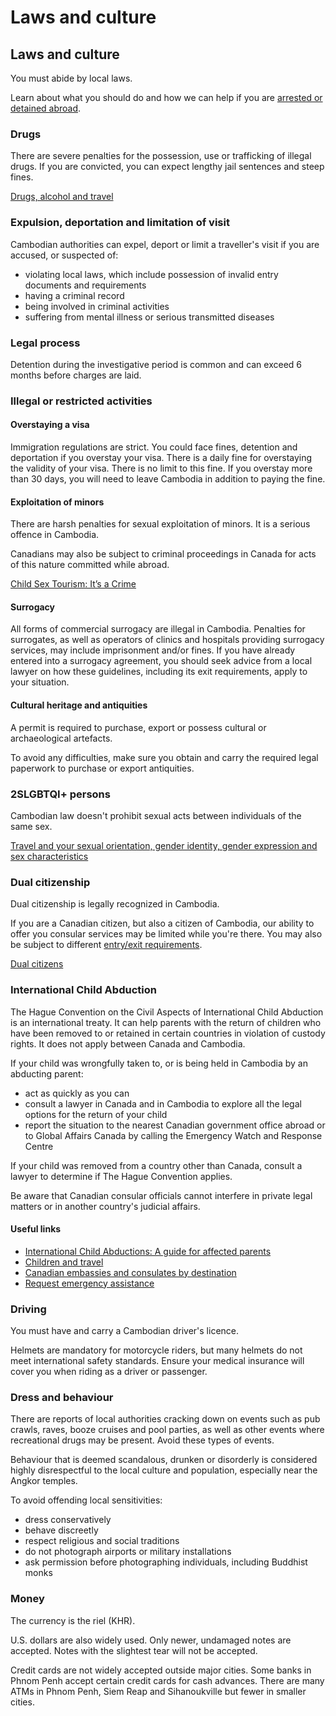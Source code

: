 # Laws and culture

## Laws and culture

You must abide by local laws.

Learn about what you should do and how we can help if you are [arrested or detained abroad](http://travel.gc.ca/assistance/emergency-info/arrest-detention).

### Drugs

There are severe penalties for the possession, use or trafficking of illegal drugs. If you are convicted, you can expect lengthy jail sentences and steep fines.

[Drugs, alcohol and travel](https://travel.gc.ca/travelling/health-safety/drugs)

### Expulsion, deportation and limitation of visit

Cambodian authorities can expel, deport or limit a traveller's visit if you are accused, or suspected of:

* violating local laws, which include possession of invalid entry documents and requirements
* having a criminal record
* being involved in criminal activities
* suffering from mental illness or serious transmitted diseases

### Legal process

Detention during the investigative period is common and can exceed 6 months before charges are laid.

### Illegal or restricted activities

#### Overstaying a visa

Immigration regulations are strict. You could face fines, detention and deportation if you overstay your visa. There is a daily fine for overstaying the validity of your visa. There is no limit to this fine. If you overstay more than 30 days, you will need to leave Cambodia in addition to paying the fine.

#### Exploitation of minors

There are harsh penalties for sexual exploitation of minors. It is a serious offence in Cambodia.

Canadians may also be subject to criminal proceedings in Canada for acts of this nature committed while abroad.

[Child Sex Tourism: It’s a Crime](https://travel.gc.ca/travelling/publications/child-crime)

#### Surrogacy

All forms of commercial surrogacy are illegal in Cambodia. Penalties for surrogates, as well as operators of clinics and hospitals providing surrogacy services, may include imprisonment and/or fines. If you have already entered into a surrogacy agreement, you should seek advice from a local lawyer on how these guidelines, including its exit requirements, apply to your situation.

#### Cultural heritage and antiquities

A permit is required to purchase, export or possess cultural or archaeological artefacts.

To avoid any difficulties, make sure you obtain and carry the required legal paperwork to purchase or export antiquities.

### 2SLGBTQI+ persons

Cambodian law doesn't prohibit sexual acts between individuals of the same sex.

[Travel and your sexual orientation, gender identity, gender expression and sex characteristics](https://travel.gc.ca/travelling/health-safety/lgbt-travel)

### Dual citizenship

Dual citizenship is legally recognized in Cambodia.

If you are a Canadian citizen, but also a citizen of Cambodia, our ability to offer you consular services may be limited while you're there. You may also be subject to different [entry/exit requirements](#entryexit).

[Dual citizens](http://travel.gc.ca/travelling/documents/dual-citizenship)

### International Child Abduction

The Hague Convention on the Civil Aspects of International Child Abduction is an international treaty. It can help parents with the return of children who have been removed to or retained in certain countries in violation of custody rights. It does not apply between Canada and Cambodia.

If your child was wrongfully taken to, or is being held in Cambodia by an abducting parent:

* act as quickly as you can
* consult a lawyer in Canada and in Cambodia to explore all the legal options for the return of your child
* report the situation to the nearest Canadian government office abroad or to Global Affairs Canada by calling the Emergency Watch and Response Centre

If your child was removed from a country other than Canada, consult a lawyer to determine if The Hague Convention applies.

Be aware that Canadian consular officials cannot interfere in private legal matters or in another country's judicial affairs.

#### Useful links

* [International Child Abductions: A guide for affected parents](https://travel.gc.ca/travelling/publications/international-child-abductions)
* [Children and travel](https://travel.gc.ca/travelling/children)
* [Canadian embassies and consulates by destination](https://travel.gc.ca/assistance/embassies-consulates)
* [Request emergency assistance](https://travel.gc.ca/assistance/emergency-assistance)

### Driving

You must have and carry a Cambodian driver's licence.

Helmets are mandatory for motorcycle riders, but many helmets do not meet international safety standards. Ensure your medical insurance will cover you when riding as a driver or passenger.

### Dress and behaviour

There are reports of local authorities cracking down on events such as pub crawls, raves, booze cruises and pool parties, as well as other events where recreational drugs may be present. Avoid these types of events.

Behaviour that is deemed scandalous, drunken or disorderly is considered highly disrespectful to the local culture and population, especially near the Angkor temples.

To avoid offending local sensitivities:

* dress conservatively
* behave discreetly
* respect religious and social traditions
* do not photograph airports or military installations
* ask permission before photographing individuals, including Buddhist monks

### Money

The currency is the riel (KHR).

U.S. dollars are also widely used. Only newer, undamaged notes are accepted. Notes with the slightest tear will not be accepted.

Credit cards are not widely accepted outside major cities. Some banks in Phnom Penh accept certain credit cards for cash advances. There are many ATMs in Phnom Penh, Siem Reap and Sihanoukville but fewer in smaller cities.